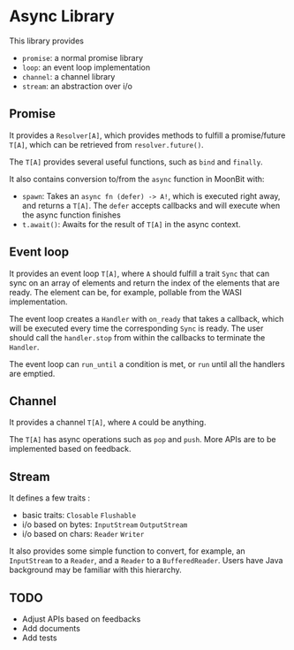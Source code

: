 # Async Library

This library provides

- `promise`: a normal promise library
- `loop`: an event loop implementation
- `channel`: a channel library
- `stream`: an abstraction over i/o

## Promise

It provides a `Resolver[A]`, which provides methods to fulfill a promise/future `T[A]`, which can be retrieved from
`resolver.future()`.

The `T[A]` provides several useful functions, such as `bind` and `finally`.

It also contains conversion to/from the `async` function in MoonBit with:

- `spawn`: Takes an `async fn (defer) -> A!`, which is executed right away, and returns a `T[A]`. The `defer` accepts callbacks and will execute when the async function finishes
- `t.await()`: Awaits for the result of `T[A]` in the async context.

## Event loop

It provides an event loop `T[A]`, where `A` should fulfill a trait `Sync` that can sync on an array of elements and return the index of the elements that are ready. The element can be, for example, pollable from the WASI implementation.

The event loop creates a `Handler` with `on_ready` that takes a callback, which will be executed every time the corresponding `Sync` is ready. The user should call the `handler.stop` from within the callbacks to terminate the `Handler`.

The event loop can `run_until` a condition is met, or `run` until all the handlers are emptied.

## Channel

It provides a channel `T[A]`, where `A` could be anything.

The `T[A]` has async operations such as `pop` and `push`. More APIs are to be implemented based on feedback.

## Stream

It defines a few traits : 
- basic traits: `Closable` `Flushable`
- i/o based on bytes: `InputStream` `OutputStream`
- i/o based on chars: `Reader` `Writer`

It also provides some simple function to convert, for example, an `InputStream` to a `Reader`, and a `Reader` to a `BufferedReader`. Users have Java background may be familiar with this hierarchy.

## TODO

- Adjust APIs based on feedbacks
- Add documents
- Add tests
